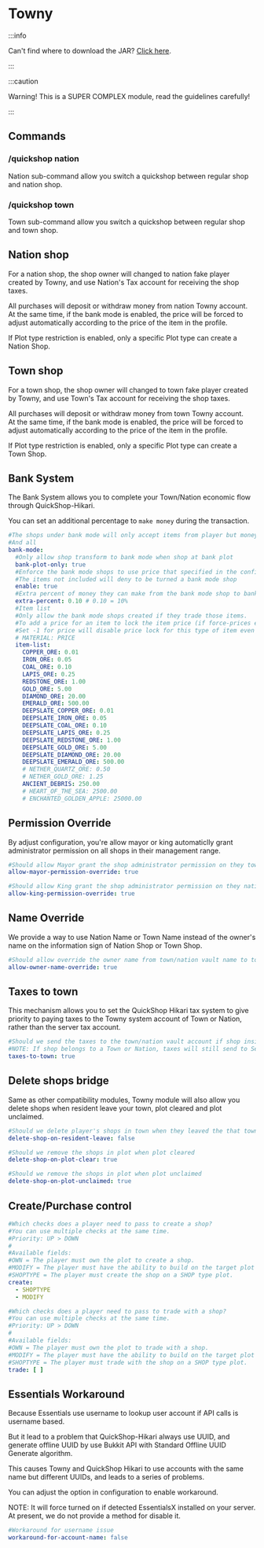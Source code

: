 # Towny

:::info

Can't find where to download the JAR? [Click here](../faq/where-addons-compacts-at.md).

:::

:::caution

Warning! This is a SUPER COMPLEX module, read the guidelines carefully!

:::

## Commands

### /quickshop nation

Nation sub-command allow you switch a quickshop between regular shop and nation shop.

### /quickshop town

Town sub-command allow you switch a quickshop between regular shop and town shop.

## Nation shop

For a nation shop, the shop owner will changed to nation fake player created by Towny, and use Nation's Tax account for receiving the shop taxes.

All purchases will deposit or withdraw money from nation Towny account.  
At the same time, if the bank mode is enabled, the price will be forced to adjust automatically according to the price of the item in the profile.

If Plot type restriction is enabled, only a specific Plot type can create a Nation Shop.

## Town shop

For a town shop, the shop owner will changed to town fake player created by Towny, and use Town's Tax account for receiving the shop taxes.

All purchases will deposit or withdraw money from town Towny account.  
At the same time, if the bank mode is enabled, the price will be forced to adjust automatically according to the price of the item in the profile.

If Plot type restriction is enabled, only a specific Plot type can create a Town Shop.

## Bank System

The Bank System allows you to complete your Town/Nation economic flow through QuickShop-Hikari.

You can set an additional percentage to `make money` during the transaction.

```yaml
#The shops under bank mode will only accept items from player but money goes to the town bank account.
#And all
bank-mode:
  #Only allow shop transform to bank mode when shop at bank plot
  bank-plot-only: true
  #Enforce the bank mode shops to use price that specified in the config.
  #The items not included will deny to be turned a bank mode shop
  enable: true
  #Extra percent of money they can make from the bank mode shop to bank account so bank can make money.
  extra-percent: 0.10 # 0.10 = 10%
  #Item list
  #Only allow the bank mode shops created if they trade those items.
  #To add a price for an item to lock the item price (if force-prices enabled)
  #Set -1 for price will disable price lock for this type of item even force-prices turned on.
  # MATERIAL: PRICE
  item-list:
    COPPER_ORE: 0.01
    IRON_ORE: 0.05
    COAL_ORE: 0.10
    LAPIS_ORE: 0.25
    REDSTONE_ORE: 1.00
    GOLD_ORE: 5.00
    DIAMOND_ORE: 20.00
    EMERALD_ORE: 500.00
    DEEPSLATE_COPPER_ORE: 0.01
    DEEPSLATE_IRON_ORE: 0.05
    DEEPSLATE_COAL_ORE: 0.10
    DEEPSLATE_LAPIS_ORE: 0.25
    DEEPSLATE_REDSTONE_ORE: 1.00
    DEEPSLATE_GOLD_ORE: 5.00
    DEEPSLATE_DIAMOND_ORE: 20.00
    DEEPSLATE_EMERALD_ORE: 500.00
    # NETHER_QUARTZ_ORE: 0.50
    # NETHER_GOLD_ORE: 1.25
    ANCIENT_DEBRIS: 250.00
    # HEART_OF_THE_SEA: 2500.00
    # ENCHANTED_GOLDEN_APPLE: 25000.00
```

## Permission Override

By adjust configuration, you're allow mayor or king automaticlly grant administrator permission on all shops in their management range.

```yaml
#Should allow Mayor grant the shop administrator permission on they town.
allow-mayor-permission-override: true

#Should allow King grant the shop administrator permission on they nation.
allow-king-permission-override: true
```

## Name Override

We provide a way to use Nation Name or Town Name instead of the owner's name on the information sign of Nation Shop or Town Shop.

```yaml
#Should allow override the owner name from town/nation vault name to town/nation display name.
allow-owner-name-override: true
```

## Taxes to town

This mechanism allows you to set the QuickShop Hikari tax system to give priority to paying taxes to the Towny system account of Town or Nation, rather than the server tax account.

```yaml
#Should we send the taxes to the town/nation vault account if shop inside a town or nation.
#NOTE: If shop belongs to a Town or Nation, taxes will still send to Server taxes account.
taxes-to-town: true
```

## Delete shops bridge

Same as other compatibility modules, Towny module will also allow you delete shops when resident leave your town, plot cleared and plot unclaimed.

```yaml
#Should we delete player's shops in town when they leaved the that town
delete-shop-on-resident-leave: false

#Should we remove the shops in plot when plot cleared
delete-shop-on-plot-clear: true

#Should we remove the shops in plot when plot unclaimed
delete-shop-on-plot-unclaimed: true
```

## Create/Purchase control

```yaml
#Which checks does a player need to pass to create a shop?
#You can use multiple checks at the same time.
#Priority: UP > DOWN
#
#Available fields:
#OWN = The player must own the plot to create a shop.
#MODIFY = The player must have the ability to build on the target plot to create a shop.
#SHOPTYPE = The player must create the shop on a SHOP type plot.
create:
  - SHOPTYPE
  - MODIFY

#Which checks does a player need to pass to trade with a shop?
#You can use multiple checks at the same time.
#Priority: UP > DOWN
#
#Available fields:
#OWN = The player must own the plot to trade with a shop.
#MODIFY = The player must have the ability to build on the target plot to trade with a shop.
#SHOPTYPE = The player must trade with the shop on a SHOP type plot.
trade: [ ]
```

## Essentials Workaround

Because Essentials use username to lookup user account if API calls is username based.

But it lead to a problem that QuickShop-Hikari always use UUID, and generate offline UUID by use Bukkit API with Standard Offline UUID Generate algorithm.

This causes Towny and QuickShop Hikari to use accounts with the same name but different UUIDs, and leads to a series of problems.

You can adjust the option in configuration to enable workaround.

NOTE: It will force turned on if detected EssentialsX installed on your server.  
At present, we do not provide a method for disable it.

```yaml
#Workaround for username issue
workaround-for-account-name: false
```
